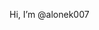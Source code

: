  Hi, I’m @alonek007
<!---
alonek007/alonek007 is a ✨ special ✨ repository because its `README.md` (this file) appears on your GitHub profile.
You can click the Preview link to take a look at your changes.
--->

